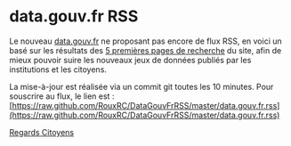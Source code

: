 data.gouv.fr RSS
================

Le nouveau [data.gouv.fr](http://www.data.gouv.fr) ne proposant pas encore de flux RSS, en voici un basé sur les résultats des [5 premières pages de recherche](https://www.data.gouv.fr/fr/datasets/recent) du site, afin de mieux pouvoir suire les nouveaux jeux de données publiés par les institutions et les citoyens.

La mise-à-jour est réalisée via un commit git toutes les 10 minutes. Pour souscrire au flux, le lien est : [https://raw.github.com/RouxRC/DataGouvFrRSS/master/data.gouv.fr.rss](https://raw.github.com/RouxRC/DataGouvFrRSS/master/data.gouv.fr.rss)

[Regards Citoyens](http://www.regardscitoyens.org)
